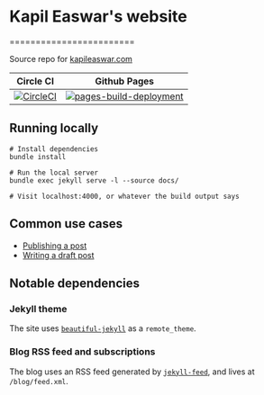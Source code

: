 # Kapil Easwar's website
========================

Source repo for [kapileaswar.com][website-url]

| Circle CI | Github Pages |
|----------|--------------|
| [![CircleCI](https://dl.circleci.com/status-badge/img/gh/bigpopakap/website/tree/main.svg?style=svg)](https://dl.circleci.com/status-badge/redirect/gh/bigpopakap/website/tree/main) | [![pages-build-deployment](https://github.com/bigpopakap/website/actions/workflows/pages/pages-build-deployment/badge.svg)](https://github.com/bigpopakap/website/actions/workflows/pages/pages-build-deployment) |

## Running locally

```
# Install dependencies
bundle install

# Run the local server
bundle exec jekyll serve -l --source docs/

# Visit localhost:4000, or whatever the build output says
```

## Common use cases

* [Publishing a post]()
* [Writing a draft post](https://jekyllrb.com/docs/posts/#drafts)

## Notable dependencies

### Jekyll theme

The site uses [`beautiful-jekyll`][plugin-theme-website] as a `remote_theme`.

### Blog RSS feed and subscriptions

The blog uses an RSS feed generated by [`jekyll-feed`][plugin-jekyll-feed], and lives at `/blog/feed.xml`.

[//]: # (References)

[website-url]: https://http://kapileaswar.com/

[plugin-theme-website]: https://beautifuljekyll.com/
[plugin-theme-github]: https://github.com/daattali/beautiful-jekyll

[plugin-jekyll-feed]: https://github.com/jekyll/jekyll-feed
